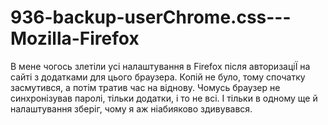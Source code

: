 # 936-backup-userChrome.css---Mozilla-Firefox
В мене чогось злетіли усі налаштування в Firefox після авторизаціЇ на сайті з додатками для цього браузера. Копій не було, тому спочатку засмутився, а потім тратив час на віднову. Чомусь браузер не синхронізував паролі, тільки додатки, і то не всі. І тільки в одному ще й налаштування зберіг, чому я аж ніабияково здивувався.

